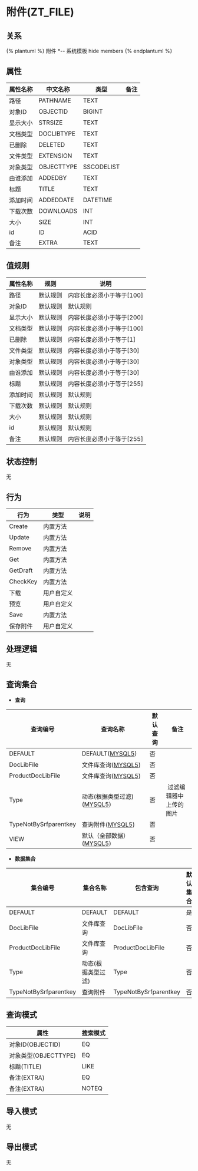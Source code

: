 # 附件(ZT_FILE)

  

## 关系
{% plantuml %}
附件 *-- 系统模板 
hide members
{% endplantuml %}

## 属性

| 属性名称        |    中文名称    | 类型     |  备注  |
| --------   |------------| -----   |  -------- | 
|路径|PATHNAME|TEXT|&nbsp;|
|对象ID|OBJECTID|BIGINT|&nbsp;|
|显示大小|STRSIZE|TEXT|&nbsp;|
|文档类型|DOCLIBTYPE|TEXT|&nbsp;|
|已删除|DELETED|TEXT|&nbsp;|
|文件类型|EXTENSION|TEXT|&nbsp;|
|对象类型|OBJECTTYPE|SSCODELIST|&nbsp;|
|由谁添加|ADDEDBY|TEXT|&nbsp;|
|标题|TITLE|TEXT|&nbsp;|
|添加时间|ADDEDDATE|DATETIME|&nbsp;|
|下载次数|DOWNLOADS|INT|&nbsp;|
|大小|SIZE|INT|&nbsp;|
|id|ID|ACID|&nbsp;|
|备注|EXTRA|TEXT|&nbsp;|

## 值规则
| 属性名称    | 规则    |  说明  |
| --------   |------------| ----- | 
|路径|默认规则|内容长度必须小于等于[100]|
|对象ID|默认规则|默认规则|
|显示大小|默认规则|内容长度必须小于等于[200]|
|文档类型|默认规则|内容长度必须小于等于[100]|
|已删除|默认规则|内容长度必须小于等于[1]|
|文件类型|默认规则|内容长度必须小于等于[30]|
|对象类型|默认规则|内容长度必须小于等于[30]|
|由谁添加|默认规则|内容长度必须小于等于[30]|
|标题|默认规则|内容长度必须小于等于[255]|
|添加时间|默认规则|默认规则|
|下载次数|默认规则|默认规则|
|大小|默认规则|默认规则|
|id|默认规则|默认规则|
|备注|默认规则|内容长度必须小于等于[255]|

## 状态控制

无


## 行为
| 行为    | 类型    |  说明  |
| --------   |------------| ----- | 
|Create|内置方法|&nbsp;|
|Update|内置方法|&nbsp;|
|Remove|内置方法|&nbsp;|
|Get|内置方法|&nbsp;|
|GetDraft|内置方法|&nbsp;|
|CheckKey|内置方法|&nbsp;|
|下载|用户自定义|&nbsp;|
|预览|用户自定义|&nbsp;|
|Save|内置方法|&nbsp;|
|保存附件|用户自定义|&nbsp;|

## 处理逻辑
无

## 查询集合

* **查询**

| 查询编号 | 查询名称       | 默认查询 |   备注|
| --------  | --------   | --------   | ----- |
|DEFAULT|DEFAULT([MYSQL5](../../appendix/query_MYSQL5.md#File_Default))|否|&nbsp;|
|DocLibFile|文件库查询([MYSQL5](../../appendix/query_MYSQL5.md#File_DocLibFile))|否|&nbsp;|
|ProductDocLibFile|文件库查询([MYSQL5](../../appendix/query_MYSQL5.md#File_ProductDocLibFile))|否|&nbsp;|
|Type|动态(根据类型过滤)([MYSQL5](../../appendix/query_MYSQL5.md#File_Type))|否|&nbsp;过滤编辑器中上传的图片|
|TypeNotBySrfparentkey|查询附件([MYSQL5](../../appendix/query_MYSQL5.md#File_TypeNotBySrfparentkey))|否|&nbsp;|
|VIEW|默认（全部数据）([MYSQL5](../../appendix/query_MYSQL5.md#File_View))|否|&nbsp;|

* **数据集合**

| 集合编号 | 集合名称   |  包含查询  | 默认集合 |   备注|
| --------  | --------   | -------- | --------   | ----- |
|DEFAULT|DEFAULT|DEFAULT|是|&nbsp;|
|DocLibFile|文件库查询|DocLibFile|否|&nbsp;|
|ProductDocLibFile|文件库查询|ProductDocLibFile|否|&nbsp;|
|Type|动态(根据类型过滤)|Type|否|&nbsp;|
|TypeNotBySrfparentkey|查询附件|TypeNotBySrfparentkey|否|&nbsp;|

## 查询模式
| 属性      |    搜索模式     |
| --------   |------------|
|对象ID(OBJECTID)|EQ|
|对象类型(OBJECTTYPE)|EQ|
|标题(TITLE)|LIKE|
|备注(EXTRA)|EQ|
|备注(EXTRA)|NOTEQ|

## 导入模式
无


## 导出模式
无
